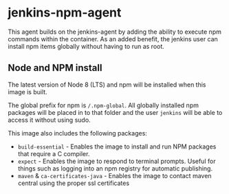 # jenkins-npm-agent

This agent builds on the jenkins-agent by adding the ability to execute npm commands within the container. As an added benefit, the jenkins user can install npm items globally without having to run as root.

## Node and NPM install

The latest version of Node 8 (LTS) and npm will be installed when this image is built.

The global prefix for npm is `/.npm-global`. All globally installed npm packages will be placed in to that folder and the user `jenkins` will be able to access it without using sudo.

This image also includes the following packages:

- `build-essential` - Enables the image to install and run NPM packages that require a C compiler.
- `expect` - Enables the image to respond to terminal prompts. Useful for things such as logging into an npm registry for automatic publishing.
- `maven` &amp; `ca-certificates-java` - Enables the image to contact maven central using the proper ssl certificates
